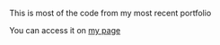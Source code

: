 This is most of the code from my most recent portfolio

You can access it on [my page](http://www.marceau-tison.com/)
